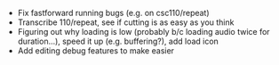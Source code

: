 * Fix fastforward running bugs (e.g. on csc110/repeat)
* Transcribe 110/repeat, see if cutting is as easy as you think
* Figuring out why loading is low (probably b/c loading audio twice for duration...), speed it up (e.g. buffering?), add load icon
* Add editing debug features to make easier